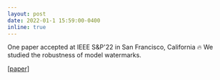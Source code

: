 ```yaml
---
layout: post
date: 2022-01-1 15:59:00-0400
inline: true
---
```


One paper accepted at IEEE S&P'22 in San Francisco, California :fire: We studied
the robustness of model watermarks.

[[paper]](https://ieeexplore.ieee.org/abstract/document/9833693)